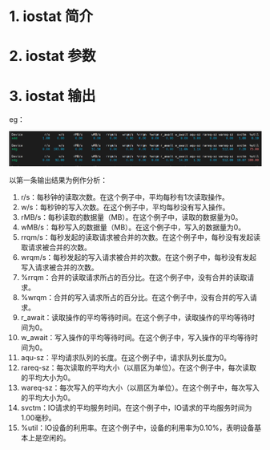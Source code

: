 # 1. iostat 简介


# 2. iostat 参数


# 3. iostat 输出

eg：

![1703731095094](image/iostat/1703731095094.png)

以第一条输出结果为例作分析：

1. r/s：每秒钟的读取次数。在这个例子中，平均每秒有1次读取操作。
2. w/s：每秒钟的写入次数。在这个例子中，平均每秒没有写入操作。
3. rMB/s：每秒读取的数据量（MB）。在这个例子中，读取的数据量为0。
4. wMB/s：每秒写入的数据量（MB）。在这个例子中，写入的数据量为0。
5. rrqm/s：每秒发起的读取请求被合并的次数。在这个例子中，每秒没有发起读取请求被合并的次数。
6. wrqm/s：每秒发起的写入请求被合并的次数。在这个例子中，每秒没有发起写入请求被合并的次数。
7. %rrqm：合并的读取请求所占的百分比。在这个例子中，没有合并的读取请求。
8. %wrqm：合并的写入请求所占的百分比。在这个例子中，没有合并的写入请求。
9. r_await：读取操作的平均等待时间。在这个例子中，读取操作的平均等待时间为0。
10. w_await：写入操作的平均等待时间。在这个例子中，写入操作的平均等待时间为0。
11. aqu-sz：平均请求队列的长度。在这个例子中，请求队列长度为0。
12. rareq-sz：每次读取的平均大小（以扇区为单位）。在这个例子中，每次读取的平均大小为0。
13. wareq-sz：每次写入的平均大小（以扇区为单位）。在这个例子中，每次写入的平均大小为0。
14. svctm：IO请求的平均服务时间。在这个例子中，IO请求的平均服务时间为1.00毫秒。
15. %util：IO设备的利用率。在这个例子中，设备的利用率为0.10%，表明设备基本上是空闲的。
